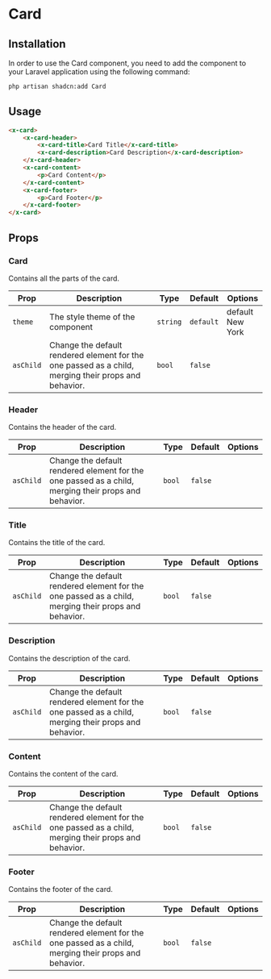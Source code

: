# Card

## Installation

In order to use the Card component, you need to add the component to your Laravel application using the following command:

```bash
php artisan shadcn:add Card
```

## Usage

```html
<x-card>
	<x-card-header>
		<x-card-title>Card Title</x-card-title>
		<x-card-description>Card Description</x-card-description>
	</x-card-header>
	<x-card-content>
		<p>Card Content</p>
	</x-card-content>
	<x-card-footer>
		<p>Card Footer</p>
	</x-card-footer>
</x-card>
```

## Props

### Card

Contains all the parts of the card.

| Prop      | Description                                                                                          | Type     | Default   | Options                                                 |
|-----------|------------------------------------------------------------------------------------------------------|----------|-----------|---------------------------------------------------------|
| `theme`   | The style theme of the component                                                                     | `string` | `default` | default <br/> New York                                  |
| `asChild` | Change the default rendered element for the one passed as a child, merging their props and behavior. | `bool`   | `false`   |                                                         |

### Header

Contains the header of the card.

| Prop      | Description                                                                                          | Type     | Default   | Options                                                 |
|-----------|------------------------------------------------------------------------------------------------------|----------|-----------|---------------------------------------------------------|
| `asChild` | Change the default rendered element for the one passed as a child, merging their props and behavior. | `bool`   | `false`   |                                                         |

### Title

Contains the title of the card.

| Prop      | Description                                                                                          | Type     | Default   | Options                                                 |
|-----------|------------------------------------------------------------------------------------------------------|----------|-----------|---------------------------------------------------------|
| `asChild` | Change the default rendered element for the one passed as a child, merging their props and behavior. | `bool`   | `false`   |                                                         |

### Description

Contains the description of the card.

| Prop      | Description                                                                                          | Type     | Default   | Options                                                 |
|-----------|------------------------------------------------------------------------------------------------------|----------|-----------|---------------------------------------------------------|
| `asChild` | Change the default rendered element for the one passed as a child, merging their props and behavior. | `bool`   | `false`   |                                                         |

### Content

Contains the content of the card.

| Prop      | Description                                                                                          | Type     | Default   | Options                                                 |
|-----------|------------------------------------------------------------------------------------------------------|----------|-----------|---------------------------------------------------------|
| `asChild` | Change the default rendered element for the one passed as a child, merging their props and behavior. | `bool`   | `false`   |                                                         |

### Footer

Contains the footer of the card.

| Prop      | Description                                                                                          | Type     | Default   | Options                                                 |
|-----------|------------------------------------------------------------------------------------------------------|----------|-----------|---------------------------------------------------------|
| `asChild` | Change the default rendered element for the one passed as a child, merging their props and behavior. | `bool`   | `false`   |                                                         |
